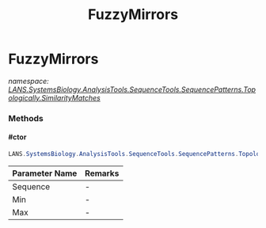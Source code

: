﻿---
title: FuzzyMirrors
---

# FuzzyMirrors
_namespace: [LANS.SystemsBiology.AnalysisTools.SequenceTools.SequencePatterns.Topologically.SimilarityMatches](N-LANS.SystemsBiology.AnalysisTools.SequenceTools.SequencePatterns.Topologically.SimilarityMatches.html)_



### Methods

#### #ctor
```csharp
LANS.SystemsBiology.AnalysisTools.SequenceTools.SequencePatterns.Topologically.SimilarityMatches.FuzzyMirrors.#ctor(LANS.SystemsBiology.SequenceModel.I_PolymerSequenceModel,System.Int32,System.Int32,System.Int32,System.Double)
```


|Parameter Name|Remarks|
|--------------|-------|
|Sequence|-|
|Min|-|
|Max|-|





